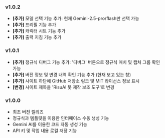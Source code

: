 ### v1.0.2
-   **[추가]** 모델 선택 기능 추가: 현재 Gemini-2.5-pro/flash만 선택 가능
-   **[추가]** 프리필 기능 추가
-   **[추가]** 캐릭터 시트 기능 추가
-   **[추가]** 출력 지침 기능 추가

### v1.0.1
-   **[추가]** 정규식 디버그 기능 추가: '디버그' 버튼으로 정규식 매치 및 캡처 그룹 확인 가능
-   **[추가]** 버전 정보 및 변경 내역 확인 기능 추가 (현재 보고 있는 창)
-   **[추가]** 사이트 하단에 GitHub 저장소 링크 및 MIT 라이선스 정보 표시
-   **[변경]** 사이트 제목을 'RisuAI 봇 제작 보조 도구'로 변경

### v1.0.0

-   최초 버전 릴리즈
-   정규식과 템플릿을 이용한 인터페이스 수동 생성 기능
-   Gemini AI를 이용한 코드 자동 생성 기능
-   API 키 및 작업 내용 로컬 저장 기능